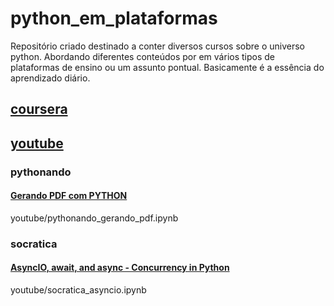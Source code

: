 # python_em_plataformas
Repositório criado destinado a conter diversos cursos sobre o universo python. Abordando diferentes conteúdos  por em vários tipos de plataformas de ensino ou um assunto pontual. Basicamente é a essência do aprendizado diário.

## [coursera](https://www.coursera.org/)
####


## [youtube](https://www.youtube.com/)


### pythonando
#### [Gerando PDF com PYTHON](https://youtu.be/Pi94aWswimU?feature=shared)
youtube/pythonando_gerando_pdf.ipynb


### socratica
#### [AsyncIO, await, and async - Concurrency in Python](https://youtu.be/K56nNuBEd0c?feature=shared)
youtube/socratica_asyncio.ipynb
